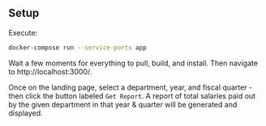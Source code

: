 ## Setup

Execute:
```bash
docker-compose run --service-ports app
```

Wait a few moments for everything to pull, build, and install. Then navigate to http://localhost:3000/.

Once on the landing page, select a department, year, and fiscal quarter - then click the button labeled `Get Report`. A report of total salaries paid out by the given department in that year & quarter will be generated and displayed.

###
